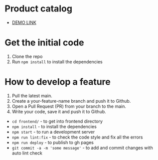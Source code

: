 # Product catalog
- [DEMO LINK](https://fe-jul22-team6.github.io/product_catalog/)

# Get the initial code
1. Clone the repo
1. Run `npm install` to install the dependencies

# How to develop a feature
1. Pull the latest main.
1. Create a your-feature-name branch and push it to Github.
1. Open a Pull Request (PR) from your branch to the main.
1. Write your code, save it and push it to Github.
- `cd frontend/` - to get into frontend directory
- `npm install` - to install the dependencies
- `npm start` - to run a development server
- `npm run lint:fix` - to check the code style and fix all the errors
- `npm run deploy` - to publish to gh pages
- `git commit -a -m 'some message'` - to add and commit changes with auto lint check
